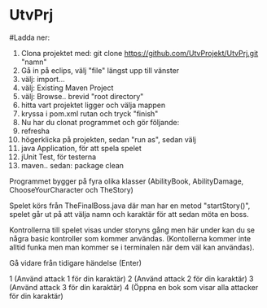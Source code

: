 # UtvPrj

#Ladda ner:

1. Clona projektet med: git clone https://github.com/UtvProjekt/UtvPrj.git "namn"
2. Gå in på eclips, välj "file" längst upp till vänster
3. välj: import...
4. välj: Existing Maven Project
5. välj: Browse.. brevid "root directory"
6. hitta vart projektet ligger och välja mappen
7. kryssa i pom.xml rutan och tryck "finish"
8. Nu har du clonat programmet och gör följande: 
9. refresha
10. högerklicka på projekten, sedan "run as", sedan välj 
  1. java Application, för att spela spelet
  2. jUnit Test, för testerna
  3. maven.. sedan: package clean


Programmet bygger på fyra olika klasser (AbilityBook, AbilityDamage, ChooseYourCharacter och TheStory)

Spelet körs från TheFinalBoss.java där man har en metod "startStory()", spelet går ut på att välja namn och karaktär för att sedan möta en boss.

Kontrollerna till spelet visas under storyns gång men här under kan du se några basic kontroller som kommer användas. (Kontollerna kommer inte alltid funka
men man kommer se i terminalen när dem väl kan användas).

Gå vidare från tidigare händelse (Enter)

1 (Använd attack 1 för din karaktär)
2 (Använd attack 2 för din karaktär)
3 (Använd attack 3 för din karaktär)
4 (Öppna en bok som visar alla attacker för din karaktär)
